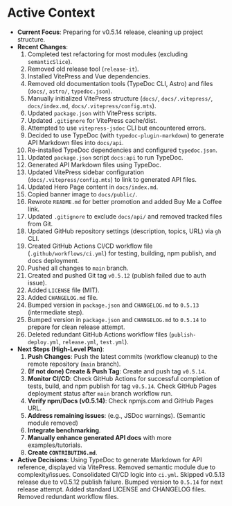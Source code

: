 <!-- Version: 1.1 | Last Updated: 2025-04-06 -->
# Active Context

*   **Current Focus**: Preparing for v0.5.14 release, cleaning up project structure.
*   **Recent Changes**:
    1.  Completed test refactoring for most modules (excluding `semanticSlice`).
    2.  Removed old release tool (`release-it`).
    3.  Installed VitePress and Vue dependencies.
    4.  Removed old documentation tools (TypeDoc CLI, Astro) and files (`docs/`, `astro/`, `typedoc.json`).
    5.  Manually initialized VitePress structure (`docs/`, `docs/.vitepress/`, `docs/index.md`, `docs/.vitepress/config.mts`).
    6.  Updated `package.json` with VitePress scripts.
    7.  Updated `.gitignore` for VitePress cache/dist.
    8.  Attempted to use `vitepress-jsdoc` CLI but encountered errors.
    9.  Decided to use TypeDoc (with `typedoc-plugin-markdown`) to generate API Markdown files into `docs/api`.
    10. Re-installed TypeDoc dependencies and configured `typedoc.json`.
    11. Updated `package.json` script `docs:api` to run TypeDoc.
    12. Generated API Markdown files using TypeDoc.
    13. Updated VitePress sidebar configuration (`docs/.vitepress/config.mts`) to link to generated API files.
    14. Updated Hero Page content in `docs/index.md`.
    15. Copied banner image to `docs/public/`.
    16. Rewrote `README.md` for better promotion and added Buy Me a Coffee link.
    17. Updated `.gitignore` to exclude `docs/api/` and removed tracked files from Git.
    18. Updated GitHub repository settings (description, topics, URL) via `gh` CLI.
    19. Created GitHub Actions CI/CD workflow file (`.github/workflows/ci.yml`) for testing, building, npm publish, and docs deployment.
    20. Pushed all changes to `main` branch.
    21. Created and pushed Git tag `v0.5.12` (publish failed due to auth issue).
    22. Added `LICENSE` file (MIT).
    23. Added `CHANGELOG.md` file.
    24. Bumped version in `package.json` and `CHANGELOG.md` to `0.5.13` (intermediate step).
    25. Bumped version in `package.json` and `CHANGELOG.md` to `0.5.14` to prepare for clean release attempt.
    26. Deleted redundant GitHub Actions workflow files (`publish-deploy.yml`, `release.yml`, `test.yml`).
*   **Next Steps (High-Level Plan)**:
    1.  **Push Changes**: Push the latest commits (workflow cleanup) to the remote repository (`main` branch).
    2.  **(If not done) Create & Push Tag**: Create and push tag `v0.5.14`.
    3.  **Monitor CI/CD**: Check GitHub Actions for successful completion of tests, build, and npm publish for tag `v0.5.14`. Check GitHub Pages deployment status after `main` branch workflow run.
    4.  **Verify npm/Docs (v0.5.14)**: Check npmjs.com and GitHub Pages URL.
    5.  **Address remaining issues**: (e.g., JSDoc warnings). (Semantic module removed)
    6.  **Integrate benchmarking**.
    7.  **Manually enhance generated API docs** with more examples/tutorials.
    8.  **Create `CONTRIBUTING.md`**.
*   **Active Decisions**: Using TypeDoc to generate Markdown for API reference, displayed via VitePress. Removed semantic module due to complexity/issues. Consolidated CI/CD logic into `ci.yml`. Skipped v0.5.13 release due to v0.5.12 publish failure. Bumped version to `0.5.14` for next release attempt. Added standard LICENSE and CHANGELOG files. Removed redundant workflow files.